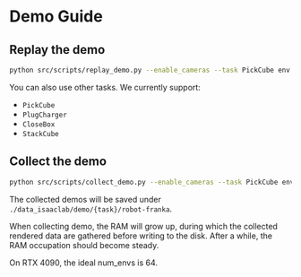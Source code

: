 
# Demo Guide
## Replay the demo
```bash
python src/scripts/replay_demo.py --enable_cameras --task PickCube env.scene.num_envs=4
```
You can also use other tasks. We currently support:
- `PickCube`
- `PlugCharger`
- `CloseBox`
- `StackCube`

## Collect the demo
```bash
python src/scripts/collect_demo.py --enable_cameras --task PickCube env.scene.num_envs=4 --headless
```
The collected demos will be saved under `./data_isaaclab/demo/{task}/robot-franka`.

When collecting demo, the RAM will grow up, during which the collected rendered data are gathered before writing to the disk. After a while, the RAM occupation should become steady.

On RTX 4090, the ideal num_envs is 64.
